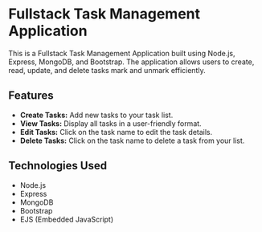 # Fullstack Task Management Application

This is a Fullstack Task Management Application built using Node.js, Express, MongoDB, and Bootstrap. The application allows users to create, read, update, and delete tasks  mark and unmark efficiently.

## Features

- **Create Tasks:** Add new tasks to your task list.
- **View Tasks:** Display all tasks in a user-friendly format.
- **Edit Tasks:** Click on the task name to edit the task details.
- **Delete Tasks:** Click on the task name to delete a task from your list.

## Technologies Used

- Node.js
- Express
- MongoDB
- Bootstrap
- EJS (Embedded JavaScript)


